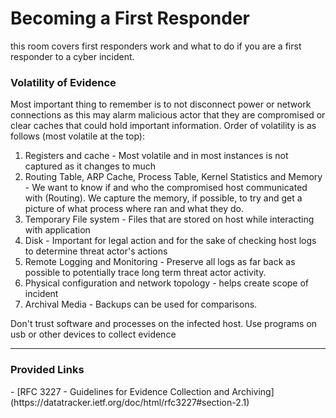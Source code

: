 

<h1>Becoming a First Responder</h1> 
<p>this room covers first responders work and what to do if you are a first responder to a cyber incident. </p>

<hl>
<h3>Volatility of Evidence</h3>
<p>Most important thing to remember is to not disconnect power or network connections as this may alarm malicious actor that they are compromised or clear caches that could hold important information. Order of volatility is as follows (most volatile at the top):</p>

1. Registers and cache - Most volatile and in most instances is not captured as it changes to much
2. Routing Table, ARP Cache, Process Table, Kernel Statistics and Memory - We want to know if and who the compromised host communicated with (Routing). We capture the memory, if possible, to try and get a picture of what process where ran and what they do.
3. Temporary File system - Files that are stored on host while interacting with application
4.  Disk - Important for legal action and for the sake of checking host logs to determine threat actor's actions
5.  Remote Logging and Monitoring - Preserve all logs as far back as possible to potentially trace long term threat actor activity.
6.  Physical configuration and network topology - helps create scope of incident
7. Archival Media - Backups can be used for comparisons.

<p>Don't trust software and processes on the infected host. Use programs on usb or other devices to collect evidence</p>

---

<h3>Provided Links</h3>
- [RFC 3227 - Guidelines for Evidence Collection and Archiving](https://datatracker.ietf.org/doc/html/rfc3227#section-2.1)
